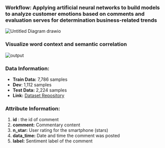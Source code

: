 ### Workflow: Applying artificial neural networks to build models to analyze customer emotions based on comments and evaluation serves for determination business-related trends

![Untitled Diagram drawio](https://github.com/ZeusCoderBE/NLP-clustering-word--Vietnamese-Sentiment-Analysis/assets/117000361/b1cd0e45-c62e-40dd-94e5-3f17931f0a5b)

### Visualize word context and semantic correlation


![output](https://github.com/ZeusCoderBE/NLP-clustering-word--Vietnamese-Sentiment-Analysis/assets/117000361/a733f7c7-0c3c-4b89-a4da-b75a4c616b6c)



### Data Information:

- **Train Data:** 7,786 samples
- **Dev**: 1,112 samples
- **Test Data:** 2,224 samples
- **Link:** [Dataset Repository](https://github.com/LuongPhan/UIT-ViSFD?tab=readme-ov-file)

### Attribute Information:
1. **id** : the id of comment
2. **comment:** Commentary content
3. **n_star:** User rating for the smartphone (stars)
4. **data_time:** Date and time the comment was posted
5. **label:** Sentiment label of the comment



